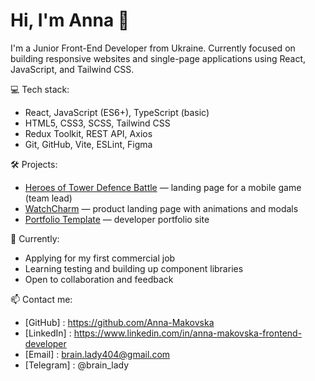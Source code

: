 # Hi, I'm Anna 👋

I'm a Junior Front-End Developer from Ukraine. Currently focused on building responsive websites and single-page applications using React, JavaScript, and Tailwind CSS.

💻 Tech stack:
- React, JavaScript (ES6+), TypeScript (basic)
- HTML5, CSS3, SCSS, Tailwind CSS
- Redux Toolkit, REST API, Axios
- Git, GitHub, Vite, ESLint, Figma

🛠️ Projects:
- [Heroes of Tower Defence Battle](https://github.com/konstabash/project-DragonScript) — landing page for a mobile game (team lead)
- [WatchCharm](https://github.com/konstabash/project-TeamDragons) — product landing page with animations and modals
- [Portfolio Template](https://github.com/Anna-Makovska/stp-8893) — developer portfolio site

🌱 Currently:
- Applying for my first commercial job
- Learning testing and building up component libraries
- Open to collaboration and feedback

📫 Contact me:
- [GitHub] : https://github.com/Anna-Makovska
- [LinkedIn] : https://www.linkedin.com/in/anna-makovska-frontend-developer
- [Email] : brain.lady404@gmail.com
- [Telegram] : @brain_lady
